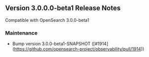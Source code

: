## Version 3.0.0.0-beta1 Release Notes

Compatible with OpenSearch 3.0.0-beta1

### Maintenance

- Bump version 3.0.0-beta1-SNAPSHOT ([#1914] (https://github.com/opensearch-project/observability/pull/1914))
